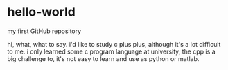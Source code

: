 # hello-world
my first GitHub repository

hi, what, what to say. i'd like to study c plus plus, although it's a lot difficult to me.
i only learned some c program language at university, the cpp is a big challenge to, it's not easy to learn and use as python or matlab.
